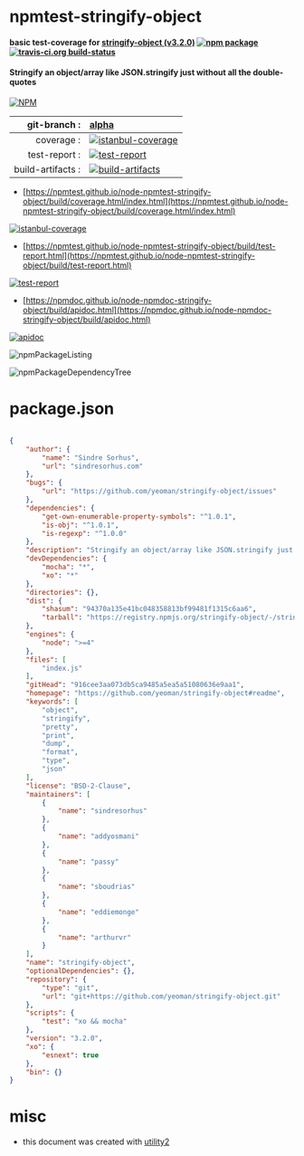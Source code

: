 # npmtest-stringify-object

#### basic test-coverage for  [stringify-object (v3.2.0)](https://github.com/yeoman/stringify-object#readme)  [![npm package](https://img.shields.io/npm/v/npmtest-stringify-object.svg?style=flat-square)](https://www.npmjs.org/package/npmtest-stringify-object) [![travis-ci.org build-status](https://api.travis-ci.org/npmtest/node-npmtest-stringify-object.svg)](https://travis-ci.org/npmtest/node-npmtest-stringify-object)

#### Stringify an object/array like JSON.stringify just without all the double-quotes

[![NPM](https://nodei.co/npm/stringify-object.png?downloads=true&downloadRank=true&stars=true)](https://www.npmjs.com/package/stringify-object)

| git-branch : | [alpha](https://github.com/npmtest/node-npmtest-stringify-object/tree/alpha)|
|--:|:--|
| coverage : | [![istanbul-coverage](https://npmtest.github.io/node-npmtest-stringify-object/build/coverage.badge.svg)](https://npmtest.github.io/node-npmtest-stringify-object/build/coverage.html/index.html)|
| test-report : | [![test-report](https://npmtest.github.io/node-npmtest-stringify-object/build/test-report.badge.svg)](https://npmtest.github.io/node-npmtest-stringify-object/build/test-report.html)|
| build-artifacts : | [![build-artifacts](https://npmtest.github.io/node-npmtest-stringify-object/glyphicons_144_folder_open.png)](https://github.com/npmtest/node-npmtest-stringify-object/tree/gh-pages/build)|

- [https://npmtest.github.io/node-npmtest-stringify-object/build/coverage.html/index.html](https://npmtest.github.io/node-npmtest-stringify-object/build/coverage.html/index.html)

[![istanbul-coverage](https://npmtest.github.io/node-npmtest-stringify-object/build/screenCapture.buildCi.browser.%252Ftmp%252Fbuild%252Fcoverage.lib.html.png)](https://npmtest.github.io/node-npmtest-stringify-object/build/coverage.html/index.html)

- [https://npmtest.github.io/node-npmtest-stringify-object/build/test-report.html](https://npmtest.github.io/node-npmtest-stringify-object/build/test-report.html)

[![test-report](https://npmtest.github.io/node-npmtest-stringify-object/build/screenCapture.buildCi.browser.%252Ftmp%252Fbuild%252Ftest-report.html.png)](https://npmtest.github.io/node-npmtest-stringify-object/build/test-report.html)

- [https://npmdoc.github.io/node-npmdoc-stringify-object/build/apidoc.html](https://npmdoc.github.io/node-npmdoc-stringify-object/build/apidoc.html)

[![apidoc](https://npmdoc.github.io/node-npmdoc-stringify-object/build/screenCapture.buildCi.browser.%252Ftmp%252Fbuild%252Fapidoc.html.png)](https://npmdoc.github.io/node-npmdoc-stringify-object/build/apidoc.html)

![npmPackageListing](https://npmtest.github.io/node-npmtest-stringify-object/build/screenCapture.npmPackageListing.svg)

![npmPackageDependencyTree](https://npmtest.github.io/node-npmtest-stringify-object/build/screenCapture.npmPackageDependencyTree.svg)



# package.json

```json

{
    "author": {
        "name": "Sindre Sorhus",
        "url": "sindresorhus.com"
    },
    "bugs": {
        "url": "https://github.com/yeoman/stringify-object/issues"
    },
    "dependencies": {
        "get-own-enumerable-property-symbols": "^1.0.1",
        "is-obj": "^1.0.1",
        "is-regexp": "^1.0.0"
    },
    "description": "Stringify an object/array like JSON.stringify just without all the double-quotes",
    "devDependencies": {
        "mocha": "*",
        "xo": "*"
    },
    "directories": {},
    "dist": {
        "shasum": "94370a135e41bc048358813bf99481f1315c6aa6",
        "tarball": "https://registry.npmjs.org/stringify-object/-/stringify-object-3.2.0.tgz"
    },
    "engines": {
        "node": ">=4"
    },
    "files": [
        "index.js"
    ],
    "gitHead": "916cee3aa073db5ca9485a5ea5a51080636e9aa1",
    "homepage": "https://github.com/yeoman/stringify-object#readme",
    "keywords": [
        "object",
        "stringify",
        "pretty",
        "print",
        "dump",
        "format",
        "type",
        "json"
    ],
    "license": "BSD-2-Clause",
    "maintainers": [
        {
            "name": "sindresorhus"
        },
        {
            "name": "addyosmani"
        },
        {
            "name": "passy"
        },
        {
            "name": "sboudrias"
        },
        {
            "name": "eddiemonge"
        },
        {
            "name": "arthurvr"
        }
    ],
    "name": "stringify-object",
    "optionalDependencies": {},
    "repository": {
        "type": "git",
        "url": "git+https://github.com/yeoman/stringify-object.git"
    },
    "scripts": {
        "test": "xo && mocha"
    },
    "version": "3.2.0",
    "xo": {
        "esnext": true
    },
    "bin": {}
}
```



# misc
- this document was created with [utility2](https://github.com/kaizhu256/node-utility2)
